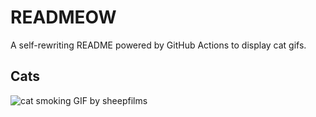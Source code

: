 # READMEOW

A self-rewriting README powered by GitHub Actions to display cat gifs.

## Cats

![cat smoking GIF by sheepfilms](https://media2.giphy.com/media/l0ExdMHUDKteztyfe/200.gif?cid=9acd02dan19kmt5ct52btomd9xmv3anqh8lofmuhpyvezja3&ep=v1_gifs_search&rid=200.gif&ct=g)
